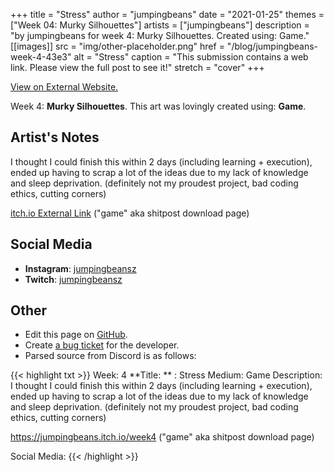 +++
title =       "Stress"
author =      "jumpingbeans"
date =        "2021-01-25"
themes =      ["Week 04: Murky Silhouettes"]
artists =     ["jumpingbeans"]
description = "by jumpingbeans for week 4: Murky Silhouettes. Created using: Game."
[[images]]
      src = "img/other-placeholder.png"
      href = "/blog/jumpingbeans-week-4-43e3"
      alt = "Stress"
      caption = "This submission contains a web link. Please view the full post to see it!"
      stretch = "cover"
+++


[View on External Website.](https://jumpingbeans.itch.io/week4)


Week 4: **Murky Silhouettes**. This art was lovingly created using: **Game**.

## Artist's Notes

I thought I could finish this within 2 days (including learning + execution), ended up having to scrap a lot of the ideas due to my lack of knowledge and sleep deprivation. (definitely not my proudest project, bad coding ethics, cutting corners) 

[itch.io External Link](https://jumpingbeans.itch.io/week4) ("game" aka shitpost download page)

## Social Media

- **Instagram**: <a href='https://instagram.com/jumpingbeansz' target='_blank'>jumpingbeansz</a>
- **Twitch**: <a href='https://twitch.tv/jumpingbeansz' target='_blank'>jumpingbeansz</a>

## Other

- Edit this page on [GitHub](https://github.com/teaminkling/web-refresh/edit/main/content/blog/jumpingbeans-week-4-43e3.md).
- Create [a bug ticket](https://github.com/teaminkling/web-refresh/issues/new?assignees=&labels=bug&template=problem-report.md&title=) for the developer.
- Parsed source from Discord is as follows:

{{< highlight txt >}}
Week: 4
**Title:  ** : Stress
Medium: Game
Description: I thought I could finish this within 2 days (including learning + execution), ended up having to scrap a lot of the ideas due to my lack of knowledge and sleep deprivation. (definitely not my proudest project, bad coding ethics, cutting corners) 

https://jumpingbeans.itch.io/week4 ("game" aka shitpost download page)

Social Media:
{{< /highlight >}}